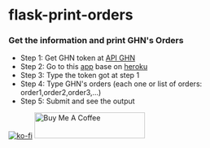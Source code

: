 # flask-print-orders
### Get the information and print GHN's Orders
 * Step 1: Get GHN token at [API GHN](https://api.ghn.vn/home)
 * Step 2: Go to this [app](https://flaskorders.herokuapp.com/) base on [heroku](https://dashboard.heroku.com/apps)
 * Step 3: Type the token got at step 1
 * Step 4: Type GHN's orders (each one or list of orders: order1,order2,order3,...)
 * Step 5: Submit and see the output

[![ko-fi](https://www.ko-fi.com/img/githubbutton_sm.svg)](https://ko-fi.com/W7W018YS7)
<a href="https://www.buymeacoffee.com/0DtW3pF" target="_blank"><img src="https://cdn.buymeacoffee.com/buttons/default-orange.png" alt="Buy Me A Coffee" style="height: 51px !important;width: 217px !important;" ></a>